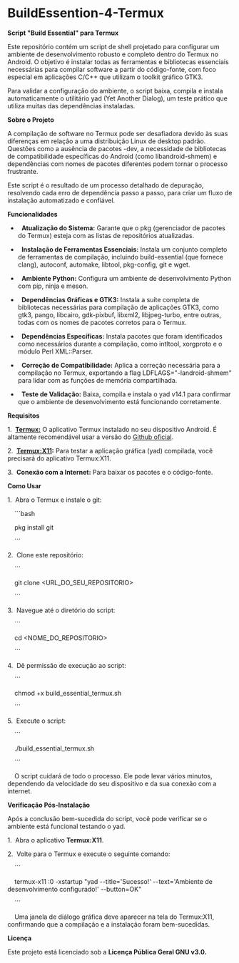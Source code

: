 # **BuildEssention-4-Termux**


**Script \"Build Essential\" para Termux**


Este repositório contém um script de shell projetado para configurar um ambiente de desenvolvimento robusto e completo dentro do Termux no Android. O objetivo é instalar todas as ferramentas e bibliotecas essenciais necessárias para compilar software a partir do código-fonte, com foco especial em aplicações C/C++ que utilizam o toolkit gráfico GTK3.


Para validar a configuração do ambiente, o script baixa, compila e instala automaticamente o utilitário yad (Yet Another Dialog), um teste prático que utiliza muitas das dependências instaladas.


**Sobre o Projeto**


A compilação de software no Termux pode ser desafiadora devido às suas diferenças em relação a uma distribuição Linux de desktop padrão. Questões como a ausência de pacotes -dev, a necessidade de bibliotecas de compatibilidade específicas do Android (como libandroid-shmem) e dependências com nomes de pacotes diferentes podem tornar o processo frustrante.


Este script é o resultado de um processo detalhado de depuração, resolvendo cada erro de dependência passo a passo, para criar um fluxo de instalação automatizado e confiável.


**Funcionalidades**


*   **Atualização do Sistema:** Garante que o pkg (gerenciador de pacotes do Termux) esteja com as listas de repositórios atualizadas.


*   **Instalação de Ferramentas Essenciais:** Instala um conjunto completo de ferramentas de compilação, incluindo build-essential (que fornece clang), autoconf, automake, libtool, pkg-config, git e wget.


*   **Ambiente Python:** Configura um ambiente de desenvolvimento Python com pip, ninja e meson.


*   **Dependências Gráficas e GTK3:** Instala a suíte completa de bibliotecas necessárias para compilação de aplicações GTK3, como gtk3, pango, libcairo, gdk-pixbuf, libxml2, libjpeg-turbo, entre outras, todas com os nomes de pacotes corretos para o Termux.


*   **Dependências Específicas:** Instala pacotes que foram identificados como necessários durante a compilação, como intltool, xorgproto e o módulo Perl XML::Parser.


*   **Correção de Compatibilidade:** Aplica a correção necessária para a compilação no Termux, exportando a flag LDFLAGS=\"-landroid-shmem\" para lidar com as funções de memória compartilhada.


*   **Teste de Validação:** Baixa, compila e instala o yad v14.1 para confirmar que o ambiente de desenvolvimento está funcionando corretamente.


**Requisitos**


1.  **[Termux:](https://github.com/termux/termux-app)** O aplicativo Termux instalado no seu dispositivo Android. É altamente recomendável usar a versão do [Github oficial](https://github.com/termux/termux-app).


2.  **[Termux:X11](https://github.com/termux/termux-x11):** Para testar a aplicação gráfica (yad) compilada, você precisará do aplicativo Termux:X11.


3.  **Conexão com a Internet:** Para baixar os pacotes e o código-fonte.


**Como Usar**


1.  Abra o Termux e instale o git:

    ```bash

    pkg install git

    ```


2.  Clone este repositório:

    ```

    git clone <URL_DO_SEU_REPOSITORIO>

    ```


3.  Navegue até o diretório do script:

    ```

    cd <NOME_DO_REPOSITORIO>

    ```


4.  Dê permissão de execução ao script:

    ```

    chmod +x build_essential_termux.sh

    ```


5.  Execute o script:


    ```

    ./build_essential_termux.sh

    ```

    O script cuidará de todo o processo. Ele pode levar vários minutos, dependendo da velocidade do seu dispositivo e da sua conexão com a internet.


**Verificação Pós-Instalação**


Após a conclusão bem-sucedida do script, você pode verificar se o ambiente está funcional testando o yad.


1.  Abra o aplicativo **Termux:X11**.


2.  Volte para o Termux e execute o seguinte comando:

    ```

    termux-x11 :0 -xstartup "yad --title='Sucesso!' --text='Ambiente de desenvolvimento configurado!' --button=OK"

    ```

    Uma janela de diálogo gráfica deve aparecer na tela do Termux:X11, confirmando que a compilação e a instalação foram bem-sucedidas.


**Licença**


Este projeto está licenciado sob a **Licença Pública Geral GNU v3.0.**




